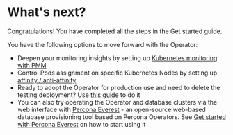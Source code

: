 # What's next?

Congratulations! You have completed all the steps in the Get started guide. 

You have the following options to move forward with the Operator:

* Deepen your monitoring insights by setting up [Kubernetes monitoring with PMM](monitor-kubernetes.md)
* Control Pods assignment on specific Kubernetes Nodes by setting up [affinity / anti-affinity](constraints.md)
* Ready to adopt the Operator for production use and need to delete the testing deployment? Use [this guide](delete.md) to do it
* You can also try operating the Operator and database clusters via the web interface with [Percona Everest](https://docs.percona.com/everest/index.html) - an open-source web-based database provisioning tool based on Percona Operators. See [Get started with Percona Everest](https://docs.percona.com/everest/quickstart-guide/quick-install.html) on how to start using it

